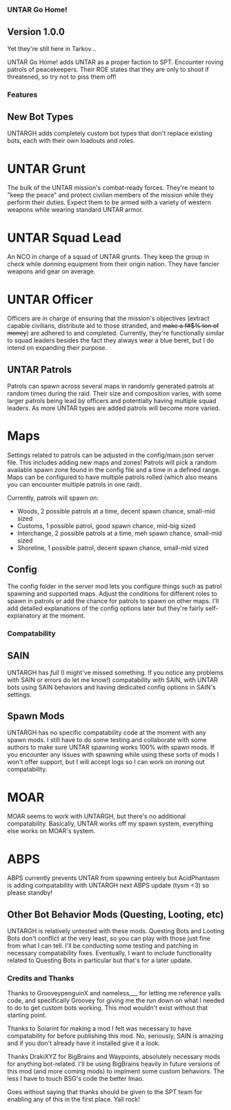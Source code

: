 ### UNTAR Go Home!
## Version 1.0.0

Yet they're still here in Tarkov...

UNTAR Go Home! adds UNTAR as a proper faction to SPT. Encounter roving patrols of peacekeepers. Their ROE states that they are only to shoot if threatened, so try not to piss them off!

### Features

## New Bot Types
UNTARGH adds completely custom bot types that don't replace existing bots, each with their own loadouts and roles.

# UNTAR Grunt
The bulk of the UNTAR mission's combat-ready forces. They're meant to "keep the peace" and protect civilian members of the mission while they perform their duties. Expect them to be armed with a variety of western weapons while wearing standard UNTAR armor.

# UNTAR Squad Lead
An NCO in charge of a squad of UNTAR grunts. They keep the group in check while donning equipment from their origin nation. They have fancier weapons and gear on average.

# UNTAR Officer
Officers are in charge of ensuring that the mission's objectives (extract capable civilians, distribute aid to those stranded, and ~~make a f#$% ton of money~~) are adhered to and completed. Currently, they're functionally similar to squad leaders besides the fact they always wear a blue beret, but I do intend on expanding their purpose.

## UNTAR Patrols
Patrols can spawn across several maps in randomly generated patrols at random times during the raid. Their size and composition varies, with some larger patrols being lead by officers and potentially having multiple squad leaders. As more UNTAR types are added patrols will become more varied.

# Maps
Settings related to patrols can be adjusted in the config/main.json server file. This includes adding new maps and zones!
Patrols will pick a random available spawn zone found in the config file and a time in a defined range. Maps can be configured to have multiple patrols rolled (which also means you can encounter multiple patrols in one raid).

Currently, patrols will spawn on:

- Woods, 2 possible patrols at a time, decent spawn chance, small-mid sized
- Customs, 1 possible patrol, good spawn chance, mid-big sized
- Interchange, 2 possible patrols at a time, meh spawn chance, small-mid sized
- Shoreline, 1 possible patrol, decent spawn chance, small-mid sized

## Config
The config folder in the server mod lets you configure things such as patrol spawning and supported maps. Adjust the conditions for different roles to spawn in patrols or add the chance for patrols to spawn on other maps. I'll add detailed explanations of the config options later but they're fairly self-explanatory at the moment.

### Compatability

## SAIN
UNTARGH has *full* (I might've missed something. If you notice any problems with SAIN or errors do let me know!) compatability with SAIN, with UNTAR bots using SAIN behaviors and having dedicated config options in SAIN's settings.

## Spawn Mods
UNTARGH has no specific compatability code at the moment with any spawn mods. I still have to do some testing and collaborate with some authors to make sure UNTAR spawning works 100% with spawn mods. If you encounter any issues with spawning while using these sorts of mods I won't offer support, but I will accept logs so I can work on ironing out compatability.

# MOAR
MOAR seems to work with UNTARGH, but there's no additional compatability. Basically, UNTAR works off my spawn system, everything else works on MOAR's system.

# ABPS
ABPS currently prevents UNTAR from spawning entirely but AcidPhantasm is adding compatability with UNTARGH next ABPS update (tysm <3) so please standby!

## Other Bot Behavior Mods (Questing, Looting, etc)
UNTARGH is relatively untested with these mods. Questing Bots and Looting Bots don't conflict at the very least, so you can play with those just fine from what I can tell. I'll be conducting some testing and patching in necessary compatability fixes. Eventually, I want to include functionality related to Questing Bots in particular but that's for a later update.

### Credits and Thanks
Thanks to GrooveypenguinX and nameless___ for letting me reference yalls code, and specifically Groovey for giving me the run down on what I needed to do to get custom bots working. This mod wouldn't exist without that starting point.

Thanks to Solarint for making a mod I felt was necessary to have compatability for before publishing this mod. No, seriously, SAIN is amazing and if you don't already have it installed give it a look.

Thanks DrakiXYZ for BigBrains and Waypoints, absolutely necessary mods for anything bot-related. I'll be using BigBrains heavily in future versions of this mod (and more coming mods) to implment some custom behaviors. The less I have to touch BSG's code the better lmao.

Goes without saying that thanks should be given to the SPT team for enabling any of this in the first place. Yall rock!